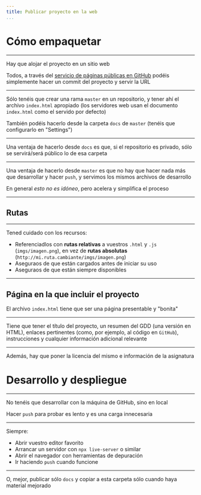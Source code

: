 ```yaml
---
title: Publicar proyecto en la web
...
```


# Cómo empaquetar

---

Hay que alojar el proyecto en un sitio web

Todos, a través del [servicio de páginas públicas en GitHub](https://help.github.com/articles/configuring-a-publishing-source-for-github-pages/) podéis simplemente hacer un commit del proyecto y servir la URL

---

Sólo tenéis que crear una rama `master` en un repositorio, y tener ahí el archivo `index.html` apropiado (los servidores web usan el documento `index.html` como el servido por defecto)

También podéis hacerlo desde la carpeta `docs` de `master` (tenéis que configurarlo en "Settings")

---

Una ventaja de hacerlo desde `docs` es que, si el repositorio es privado, sólo se servirá/será público lo de esa carpeta

---

Una ventaja de hacerlo desde `master` es que no hay que hacer nada más que desarrollar y hacer `push`, y servimos los mismos archivos de desarrollo

En general *esto no es idóneo*, pero acelera y simplifica el proceso

---

## Rutas

---

<!-- Recordemos que Phaser no usa recursos cargados desde local, hace falta hacerlo a través de un servidor web

--- -->

Tened cuidado con los recursos:

- Referenciadlos con **rutas relativas** a vuestros `.html` y `.js` (`imgs/imagen.png`), en vez de **rutas absolutas** (`http://mi.ruta.cambiante/imgs/imagen.png`)
- Aseguraos de que están cargados antes de iniciar su uso
- Aseguraos de que están siempre disponibles

---

## Página en la que incluir el proyecto

El archivo `index.html` tiene que ser una página presentable y "bonita"

---

Tiene que tener el título del proyecto, un resumen del GDD (una versión en HTML), enlaces pertinentes (como, por ejemplo, al código en `GitHub`), instrucciones y cualquier información adicional relevante

---

Además, hay que poner la licencia del mismo e información de la asignatura

# Desarrollo y despliegue

---

No tenéis que desarrollar con la máquina de GitHub, sino en local

Hacer `push` para probar es lento y es una carga innecesaria

---
Siempre:

- Abrir vuestro editor favorito
- Arrancar un servidor con `npx live-server` o similar
- Abrir el navegador con herramientas de depuración
- Ir haciendo `push` cuando funcione

---

O, mejor, publicar sólo `docs` y copiar a esta carpeta sólo cuando haya material mejorado

<!-- 
# Makefiles

---

Cuando se crea un proyecto, desplegar o construir siempre es una tarea importante

Pero si es manual, es tediosa y propensa a errores

---

Por eso se suelen crear guiones de construcción que nos sirven para automatizar el proceso:

```bash
# construir.sh
mkdir -p docs
cp *.html docs/
cp -r assets/ docs/
```

---

Un script sencillo funciona cuando hay pocos archivos, pero cuando el proyecto crece, sólo queremos modificar aquello que cambia

Para eso tenemos `make` y sus `Makefiles`

---

```Makefile
all: docs/index.html docs/game.js

docs/%.html: %.html
  cp $< $@

docs/%.js: %.js
  cp $< $@

clean:
  rm -rf docs/

.PHONY: all clean
```

---

Así, podemos construir:

```bash
make # o make all
```

O borrar todo:

```bash
make clean
```

---

De hecho, podemos hacer una regla para que los archivos se copien siempre que cambien:

```Makefile
watch: all
	watchman-make -p *.html *.js --run make

.PHONY: watch
```

---


Para ejecutar un `Makefile` hace falta ejecutar (y tener instalado) `make` en el directorio en el que está el `Makefile`

```bash
-> ls
.
..
Makefile
-> make watch
```

---

Esto hace que publicar en la carpeta `docs` sea mucho más sencillo -->